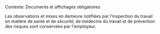 Contexte: Documents et affichages obligatoires

Les observations et mises en demeure notifiées par l'inspection du travail en matière de santé et de sécurité, de médecine du travail et de prévention des risques sont conservées par l'employeur.
